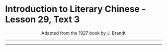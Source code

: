 # Introduction to Literary Chinese - Lesson 29, Text 3

<center>Adapted from the 1927 book by J. Brandt</center>

---

---
